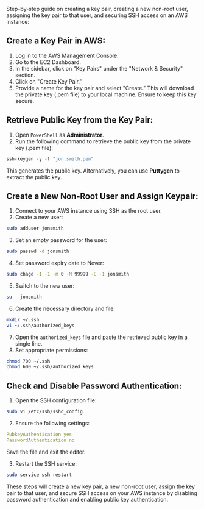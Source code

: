 Step-by-step guide on creating a key pair, creating a new non-root user, assigning the key pair to that user, and securing SSH access on an AWS instance:

## Create a Key Pair in AWS:

1. Log in to the AWS Management Console.
2. Go to the EC2 Dashboard.
3. In the sidebar, click on "Key Pairs" under the "Network & Security" section.
4. Click on "Create Key Pair."
5. Provide a name for the key pair and select "Create." This will download the private key (.pem file) to your local machine. Ensure to keep this key secure.

## Retrieve Public Key from the Key Pair:

1. Open `PowerShell` as **Administrator**.
2. Run the following command to retrieve the public key from the private key (.pem file):

```powershell
ssh-keygen -y -f "jon.smith.pem"
```

This generates the public key. Alternatively, you can use **Puttygen** to extract the public key.

## Create a New Non-Root User and Assign Keypair:

1. Connect to your AWS instance using SSH as the root user.
2. Create a new user:

```bash
sudo adduser jonsmith
```
3. Set an empty password for the user:

```bash
sudo passwd -d jonsmith
```
4. Set password expiry date to Never:

```bash
sudo chage -I -1 -m 0 -M 99999 -E -1 jonsmith
```
5. Switch to the new user:

```bash
su - jonsmith
```
6. Create the necessary directory and file:

```bash
mkdir ~/.ssh
vi ~/.ssh/authorized_keys
```
7. Open the `authorized_keys` file and paste the retrieved public key in a single line.
8. Set appropriate permissions:

```bash
chmod 700 ~/.ssh
chmod 600 ~/.ssh/authorized_keys
```
## Check and Disable Password Authentication:

1. Open the SSH configuration file:
```bash
sudo vi /etc/ssh/sshd_config
```
2. Ensure the following settings:
```yaml
PubkeyAuthentication yes
PasswordAuthentication no
```
Save the file and exit the editor.

3. Restart the SSH service:

```bash
sudo service ssh restart
```
These steps will create a new key pair, a new non-root user, assign the key pair to that user, and secure SSH access on your AWS instance by disabling password authentication and enabling public key authentication.
